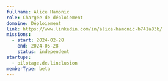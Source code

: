 ```yaml
---
fullname: Alice Hamonic
role: Chargée de déploiement
domaine: Déploiement
link: https://www.linkedin.com/in/alice-hamonic-b741a83b/
missions:
  - start: 2024-02-28
    end: 2024-05-28
    status: independent
startups:
  - pilotage.de.linclusion
memberType: beta
---
```


